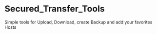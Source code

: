 # Secured_Transfer_Tools
Simple tools for Upload, Download, create Backup and add your favorites Hosts
